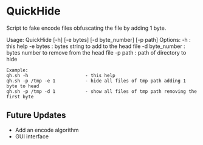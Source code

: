 # **QuickHide**
Script to fake encode files obfuscating the file by adding 1 byte.


Usage: QuickHide [-h] [-e bytes] [-d byte_number] [-p path]
Options:
	-h             : this help
	-e bytes       : bytes string to add to the head file
	-d byte_number : bytes number to remove from the head file
	-p path        : path of directory to hide

	Example:
	qh.sh -h                     - this help
	qh.sh -p /tmp -e 1           - hide all files of tmp path adding 1 byte to head
	qh.sh -p /tmp -d 1           - show all files of tmp path removing the first byte 

## Future Updates

* Add an encode algorithm
* GUI interface 
